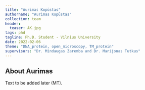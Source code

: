```yaml
---
title: "Aurimas Kopūstas"
authorname: "Aurimas Kopūstas"
collection: team
header:
  teaser: AK.jpg
tags: phd
tagline: Ph.D. Student - Vilnius University
date: 2022-02-06
theme: "DNA_protein, open_microscopy, TM_protein"
supervisors: "Dr. Mindaugas Zaremba and Dr. Marijonas Tutkus"
---
```


<h2>About Aurimas</h2>
Text to be added later (MT).

<!---{% include author-research-themes.html %}--->
<!---{% include team-member-collaborators.html %}--->
<!---{% include publication-list.html %}--->

